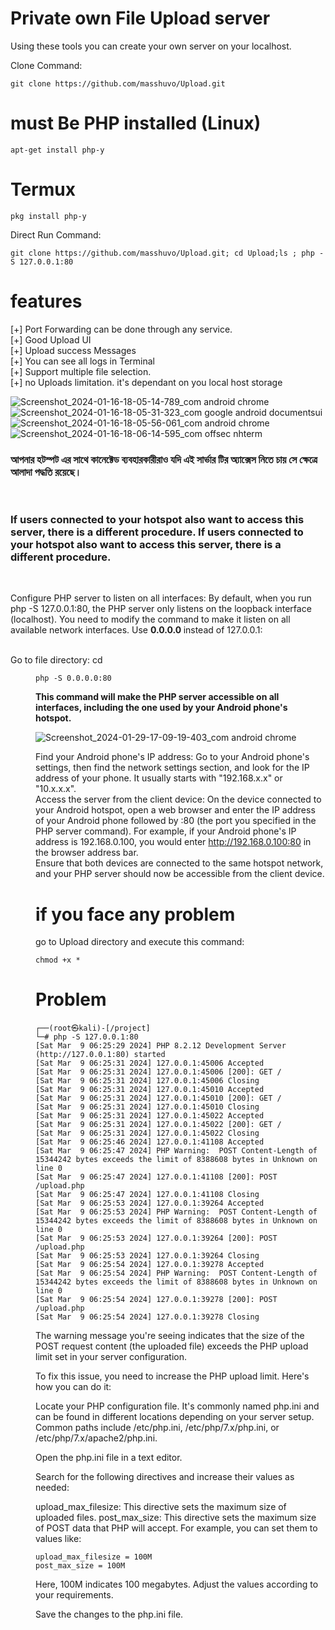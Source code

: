 # Private own File Upload server

Using these tools you can create your own server on your localhost.

Clone Command: 
```
git clone https://github.com/masshuvo/Upload.git
```
# must Be PHP installed (Linux)

```
apt-get install php-y
```
# Termux
```
pkg install php-y
```

Direct Run Command: 
```
git clone https://github.com/masshuvo/Upload.git; cd Upload;ls ; php -S 127.0.0.1:80
```

# features 
[+] Port Forwarding can be done through any service. </br>
[+] Good Upload UI </br>
[+] Upload success Messages </br>
[+] You can see all logs in Terminal </br>
[+] Support multiple file selection. </br>
[+] no Uploads limitation. it's dependant on you local host storage

![Screenshot_2024-01-16-18-05-14-789_com android chrome](https://github.com/masshuvo/Upload/assets/108648096/56cd60d3-5cf7-4079-aba3-83fe758b1405) </br>
![Screenshot_2024-01-16-18-05-31-323_com google android documentsui](https://github.com/masshuvo/Upload/assets/108648096/d2af1bbc-0dce-4a69-802a-4da5eb621264) </br>
![Screenshot_2024-01-16-18-05-56-061_com android chrome](https://github.com/masshuvo/Upload/assets/108648096/584a2c82-064f-42f9-992f-5506fd8f3730) </br>
![Screenshot_2024-01-16-18-06-14-595_com offsec nhterm](https://github.com/masshuvo/Upload/assets/108648096/562d3998-b5ec-4de6-aceb-625092432fc8)

### আপনার হটস্পট এর সাথে কানেক্টেড ব্যবহারকারীরাও যদি এই সার্ভার টির অ্যাক্সেস নিতে চায় সে ক্ষেত্রে আলাদা পদ্ধতি রয়েছে।  
</br>

### If users connected to your hotspot also want to access this server, there is a different procedure.  If users connected to your hotspot also want to access this server, there is a different procedure.  
</br>
<p> Configure PHP server to listen on all interfaces: By default, when you run php -S 127.0.0.1:80, the PHP server only listens on the loopback interface (localhost). You need to modify the command to make it listen on all available network interfaces. Use <b> 0.0.0.0 </b> instead of 127.0.0.1: </p>

</br>
Go to file directory: cd <dir>

```
php -S 0.0.0.0:80
```
<b>This command will make the PHP server accessible on all interfaces, including the one used by your Android phone's hotspot. </b> </br>

![Screenshot_2024-01-29-17-09-19-403_com android chrome](https://github.com/masshuvo/Upload/assets/108648096/fe143f2e-de11-46f9-aaa7-2d646b7b30aa)

Find your Android phone's IP address: Go to your Android phone's settings, then find the network settings section, and look for the IP address of your phone. It usually starts with "192.168.x.x" or "10.x.x.x".
</br>
Access the server from the client device: On the device connected to your Android hotspot, open a web browser and enter the IP address of your Android phone followed by :80 (the port you specified in the PHP server command). For example, if your Android phone's IP address is 192.168.0.100, you would enter http://192.168.0.100:80 in the browser address bar.
</br>
Ensure that both devices are connected to the same hotspot network, and your PHP server should now be accessible from the client device.


# if you face any problem 
go to Upload directory and execute this command: 

```
chmod +x *
```
# Problem
``` 
┌──(root㉿kali)-[/project]
└─# php -S 127.0.0.1:80
[Sat Mar  9 06:25:29 2024] PHP 8.2.12 Development Server (http://127.0.0.1:80) started
[Sat Mar  9 06:25:31 2024] 127.0.0.1:45006 Accepted
[Sat Mar  9 06:25:31 2024] 127.0.0.1:45006 [200]: GET /
[Sat Mar  9 06:25:31 2024] 127.0.0.1:45006 Closing
[Sat Mar  9 06:25:31 2024] 127.0.0.1:45010 Accepted
[Sat Mar  9 06:25:31 2024] 127.0.0.1:45010 [200]: GET /
[Sat Mar  9 06:25:31 2024] 127.0.0.1:45010 Closing
[Sat Mar  9 06:25:31 2024] 127.0.0.1:45022 Accepted
[Sat Mar  9 06:25:31 2024] 127.0.0.1:45022 [200]: GET /
[Sat Mar  9 06:25:31 2024] 127.0.0.1:45022 Closing
[Sat Mar  9 06:25:46 2024] 127.0.0.1:41108 Accepted
[Sat Mar  9 06:25:47 2024] PHP Warning:  POST Content-Length of 15344242 bytes exceeds the limit of 8388608 bytes in Unknown on line 0
[Sat Mar  9 06:25:47 2024] 127.0.0.1:41108 [200]: POST /upload.php
[Sat Mar  9 06:25:47 2024] 127.0.0.1:41108 Closing
[Sat Mar  9 06:25:53 2024] 127.0.0.1:39264 Accepted
[Sat Mar  9 06:25:53 2024] PHP Warning:  POST Content-Length of 15344242 bytes exceeds the limit of 8388608 bytes in Unknown on line 0
[Sat Mar  9 06:25:53 2024] 127.0.0.1:39264 [200]: POST /upload.php
[Sat Mar  9 06:25:53 2024] 127.0.0.1:39264 Closing
[Sat Mar  9 06:25:54 2024] 127.0.0.1:39278 Accepted
[Sat Mar  9 06:25:54 2024] PHP Warning:  POST Content-Length of 15344242 bytes exceeds the limit of 8388608 bytes in Unknown on line 0
[Sat Mar  9 06:25:54 2024] 127.0.0.1:39278 [200]: POST /upload.php
[Sat Mar  9 06:25:54 2024] 127.0.0.1:39278 Closing
```
The warning message you're seeing indicates that the size of the POST request content (the uploaded file) exceeds the PHP upload limit set in your server configuration.

To fix this issue, you need to increase the PHP upload limit. Here's how you can do it:

Locate your PHP configuration file. It's commonly named php.ini and can be found in different locations depending on your server setup. Common paths include /etc/php.ini, /etc/php/7.x/php.ini, or /etc/php/7.x/apache2/php.ini.

Open the php.ini file in a text editor.

Search for the following directives and increase their values as needed:

upload_max_filesize: This directive sets the maximum size of uploaded files.
post_max_size: This directive sets the maximum size of POST data that PHP will accept.
For example, you can set them to values like:

```
upload_max_filesize = 100M
post_max_size = 100M

```

Here, 100M indicates 100 megabytes. Adjust the values according to your requirements.

Save the changes to the php.ini file.

